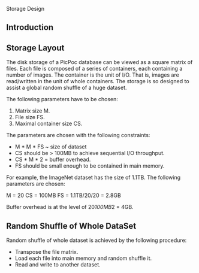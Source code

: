 Storage Design 

## Introduction


## Storage Layout

The disk storage of a PicPoc database can be viewed as a square matrix of files.
Each file is composed of a series of containers, each containing a number of images.
The container is the unit of I/O.  That is, images are read/written in the unit of
whole containers.  The storage is so designed to assist a global random shuffle of
a huge dataset.

The following parameters have to be chosen:
1. Matrix size M.
2. File size FS.
3. Maximal container size CS.

The parameters are chosen with the following constraints:
- M * M * FS ~ size of dataset
- CS should be > 100MB to achieve sequential I/O throughput.
- CS * M * 2 = buffer overhead.
- FS should be small enough to be contained in main memory.

For example, the ImageNet dataset has the size of 1.1TB.  The following parameters
are chosen:

M = 20
CS = 100MB
FS = 1.1TB/20/20 = 2.8GB

Buffer overhead is at the level of 20*100MB*2 = 4GB.


## Random Shuffle of Whole DataSet

Random shuffle of whole dataset is achieved by the following procedure:

- Transpose the file matrix.
- Load each file into main memory and random shuffle it.
- Read and write to another dataset.


